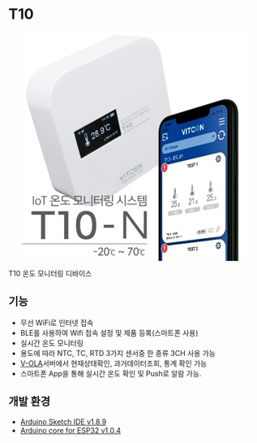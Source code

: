 # T10
<p align="center"> <img src="./img/t10.jpg" style="display:block;margin:auto;"> </p>
T10 온도 모니터링 디바이스

## 기능
  + 무선 WiFi로 인터넷 접속
  + BLE를 사용하여 Wifi 접속 설정 및 제품 등록(스마트폰 사용)
  + 실시간 온도 모니터링
  + 용도에 따라 NTC, TC, RTD 3가지 센서중 한 종류 3CH 사용 가능
  + [V-OLA](https://v-ola.com)서버에서 현재상태확인, 과거데이터조회, 통계 확인 가능
  + 스마트폰 App을 통해 실시간 온도 확인 및 Push로 알람 가능.
  
## 개발 환경
  + [Arduino Sketch IDE v1.8.9](https://www.arduino.cc/en/Main/Software)
  + [Arduino core for ESP32 v1.0.4](https://github.com/espressif/arduino-esp32)
